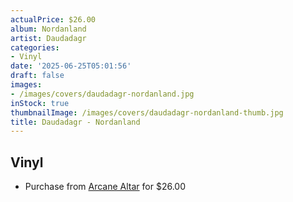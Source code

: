 ```yaml
---
actualPrice: $26.00
album: Nordanland
artist: Daudadagr
categories:
- Vinyl
date: '2025-06-25T05:01:56'
draft: false
images:
- /images/covers/daudadagr-nordanland.jpg
inStock: true
thumbnailImage: /images/covers/daudadagr-nordanland-thumb.jpg
title: Daudadagr - Nordanland
---
```


## Vinyl
* Purchase from [Arcane Altar](https://arcanealtar.bigcartel.com/product/daudadagr-nordanland-12-lp) for $26.00
